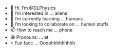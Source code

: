 - 👋 Hi, I’m @DLPhysics
- 👀 I’m interested in ... aliens
- 🌱 I’m currently learning ... humans
- 💞️ I’m looking to collaborate on ... human stuffs
- 📫 How to reach me ... phone
- 😄 Pronouns: ... et
- ⚡ Fun fact: ... Oooohhhhhhhhh

<!---
DLPhysics/DLPhysics is a ✨ special ✨ repository because its `README.md` (this file) appears on your GitHub profile.
You can click the Preview link to take a look at your changes.
--->
